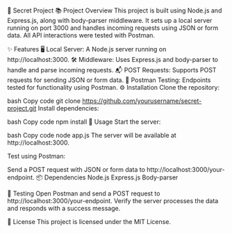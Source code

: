 🚀 Secret Project
📚 Project Overview
This project is built using Node.js and Express.js, along with body-parser middleware. It sets up a local server running on port 3000 and handles incoming requests using JSON or form data. All API interactions were tested with Postman.

✨ Features
🖥️ Local Server: A Node.js server running on http://localhost:3000.
🛠️ Middleware: Uses Express.js and body-parser to handle and parse incoming requests.
📬 POST Requests: Supports POST requests for sending JSON or form data.
🧪 Postman Testing: Endpoints tested for functionality using Postman.
⚙️ Installation
Clone the repository:

bash
Copy code
git clone https://github.com/yourusername/secret-project.git
Install dependencies:

bash
Copy code
npm install
🚀 Usage
Start the server:

bash
Copy code
node app.js
The server will be available at http://localhost:3000.

Test using Postman:

Send a POST request with JSON or form data to http://localhost:3000/your-endpoint.
📦 Dependencies
Node.js
Express.js
Body-parser

🧪 Testing
Open Postman and send a POST request to http://localhost:3000/your-endpoint.
Verify the server processes the data and responds with a success message.

📜 License
This project is licensed under the MIT License.

